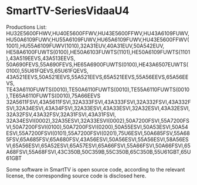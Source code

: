 # SmartTV-SeriesVidaaU4
Productions List:
HU32E5600FHWV,HU40E5600FFWV,HU43E5600FFWV,HU43A6109FUWV,HU50A6109FUWV,HU55A6109FUWV,HU65A6109FUWV,HU43E5600FFWV(1001),HU55A6109FUWV(1010),32A31EUV,40A31EUV,50A542EUV,
HE58A6100FUWTS(0100),HE50A6103FUWTS(1101),HE50A6109FUWTS(1101),43A519EEVS,43A513EEVS,
50A690FEVS,55A690FEVS,HE65A6900FUWTS(0100),HE43A6507EUWTS(0100),55U61FQEVS,65U61FQEVS,
43A521EEVS,50A521EEVS,55A521EEVS,65A521EEVS,55A56EEVS,65A56EEVS,
TE43A6110FUWTS(0010),TE50A6110FUWTS(0010),TE55A6110FUWTS(0010),TE65A6110FUWTS(0010),75A66EEVS
32A5611FSVI,43A5611FSVI,32A333FSVI,43A333FSVI,32A332FSVI,43A332FSVI,32A34ESVI,43A34FSVI,32A33ESVI,43A33ESVI,32A32ESVI,43A32ESVI,32A32FSV,43A32FSV,32A31FSVI,43A31FSVI,
32A34ESVI(0002),32A35ESVI,32A33ESVI(0002),50A7200FSVI,55A7200FSVI,50A7200FSVI(0100),50A7200FSVI(0200),50A55ESVI,50A53ESVI,50A54ESVI,55A7200FSVI(0101),55A7200FSVI(0201),75U6ESVI,50A685FSV,55A685FSV,65A685FSV,65A680FSV,43A56ESVI,50A56ESVI,55A56ESVI,58A56ESVI,65A56ESVI,65A52ESVI,65A57ESVI,65A66FSVI,55A66FSVI,50A66FSVI,65A68FSVI,55A68FSVI,43C350B,50C359B,55C350B,65C350B,55U61GBT,65U61GBT

Some software in SmartTV is open source code, according to the relevant license, the corresponding source code is disclosed here.
